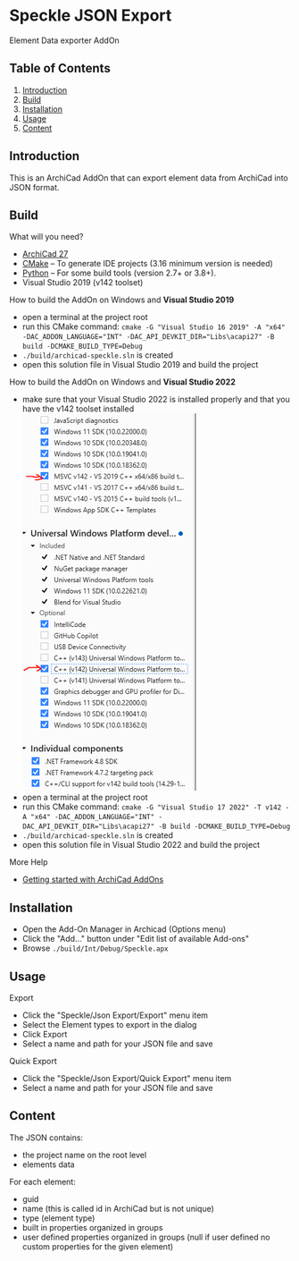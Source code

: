 # Speckle JSON Export

Element Data exporter AddOn

## Table of Contents
1. [Introduction](#introduction)
2. [Build](#build)
3. [Installation](#installation)
4. [Usage](#usage)
5. [Content](#content)

## Introduction
This is an ArchiCad AddOn that can export element data from ArchiCad into JSON format.

## Build
What will you need?
- [ArchiCad 27](https://graphisoft.com/downloads/archicad/install/AC27/INT/)
- [CMake](https://cmake.org) – To generate IDE projects (3.16 minimum version is needed)
- [Python](https://www.python.org) – For some build tools (version 2.7+ or 3.8+).
- Visual Studio 2019 (v142 toolset)

How to build the AddOn on Windows and **Visual Studio 2019**
- open a terminal at the project root
- run this CMake command: ```cmake -G "Visual Studio 16 2019" -A "x64" -DAC_ADDON_LANGUAGE="INT" -DAC_API_DEVKIT_DIR="Libs\acapi27" -B build -DCMAKE_BUILD_TYPE=Debug```
- ```./build/archicad-speckle.sln``` is created
- open this solution file in Visual Studio 2019 and build the project

How to build the AddOn on Windows and **Visual Studio 2022**
- make sure that your Visual Studio 2022 is installed properly and that you have the v142 toolset installed
![VS 2022 Components](images/vs_2022_install.PNG)
- open a terminal at the project root
- run this CMake command: ```cmake -G "Visual Studio 17 2022" -T v142 -A "x64" -DAC_ADDON_LANGUAGE="INT" -DAC_API_DEVKIT_DIR="Libs\acapi27" -B build -DCMAKE_BUILD_TYPE=Debug```
- ```./build/archicad-speckle.sln``` is created
- open this solution file in Visual Studio 2022 and build the project

More Help

- [Getting started with ArchiCad AddOns](https://archicadapi.graphisoft.com/getting-started-with-archicad-add-ons)

## Installation
- Open the Add-On Manager in Archicad (Options menu)
- Click the "Add..." button under "Edit list of available Add-ons"
- Browse ```./build/Int/Debug/Speckle.apx```

## Usage
Export
- Click the "Speckle/Json Export/Export" menu item
- Select the Element types to export in the dialog
- Click Export
- Select a name and path for your JSON file and save

Quick Export
- Click the "Speckle/Json Export/Quick Export" menu item
- Select a name and path for your JSON file and save

## Content
The JSON contains:
- the project name on the root level
- elements data

For each element:
- guid
- name (this is called id in ArchiCad but is not unique)
- type (element type)
- built in properties organized in groups
- user defined properties organized in groups (null if user defined no custom properties for the given element)

